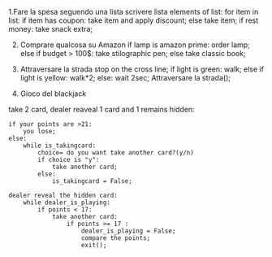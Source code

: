 1.Fare la spesa seguendo una lista
scrivere lista elements of list:
    for item in list:
        if item has coupon:
            take item and apply discount;
        else 
            take item;
    if rest money:
        take snack extra;


2. Comprare qualcosa su Amazon
if lamp is amazon prime:
    order lamp;
else if budget > 100$:
    take stilographic pen;
else take classic book;

3. Attraversare la strada
stop on the cross line;
if light is green:
    walk;
else if light is yellow:
    walk*2;
else:
    wait 2sec;
    Attraversare la strada();


3. Gioco del blackjack

take 2 card, dealer reaveal 1 card and 1 remains hidden:

    if your points are >21:
        you lose;
    else:
        while is_takingcard:
            choice= do you want take another card?(y/n)
            if choice is "y":
                take another card;
            else:
                is_takingcard = False;
    
    dealer reveal the hidden card:
        while dealer_is_playing: 
            if points < 17:
                take another card:
                    if points >= 17 :
                        dealer_is_playing = False;
                        compare the points;
                        exit();

